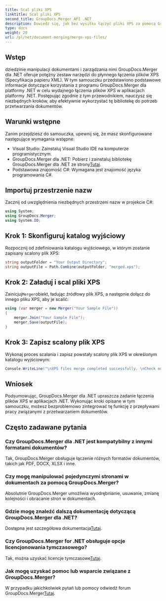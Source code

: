 ```yaml
---
title: Scal pliki XPS
linktitle: Scal pliki XPS
second_title: GroupDocs.Merger API .NET
description: Dowiedz się, jak bez wysiłku łączyć pliki XPS za pomocą GroupDocs.Merger dla .NET. Uprość przetwarzanie dokumentów w aplikacjach .NET.
type: docs
weight: 20
url: /pl/net/document-merging/merge-xps-files/
---
```

## Wstęp
dziedzinie manipulacji dokumentami i zarządzania nimi GroupDocs.Merger dla .NET oferuje potężny zestaw narzędzi do płynnego łączenia plików XPS (Specyfikacja papieru XML). W tym samouczku przedstawiono podstawowe informacje dotyczące korzystania z programu GroupDocs.Merger dla platformy .NET w celu wydajnego łączenia plików XPS w aplikacjach platformy .NET. Postępując zgodnie z tym przewodnikiem, nauczysz się niezbędnych kroków, aby efektywnie wykorzystać tę bibliotekę do potrzeb przetwarzania dokumentów.
## Warunki wstępne
Zanim przejdziesz do samouczka, upewnij się, że masz skonfigurowane następujące wymagania wstępne:
- Visual Studio: Zainstaluj Visual Studio IDE na komputerze programistycznym.
-  GroupDocs.Merger dla .NET: Pobierz i zainstaluj bibliotekę GroupDocs.Merger dla .NET ze strony[Tutaj](https://releases.groupdocs.com/merger/net/).
- Podstawowa znajomość C#: Wymagana jest znajomość języka programowania C#.

## Importuj przestrzenie nazw
Zacznij od uwzględnienia niezbędnych przestrzeni nazw w projekcie C#:
```csharp
using System; 
using GroupDocs.Merger;
using System.IO;
```
## Krok 1: Skonfiguruj katalog wyjściowy
Rozpocznij od zdefiniowania katalogu wyjściowego, w którym zostanie zapisany scalony plik XPS:
```csharp
string outputFolder = "Your Output Directory";
string outputFile = Path.Combine(outputFolder, "merged.xps");
```
## Krok 2: Załaduj i scal pliki XPS
 Zainicjuj`Merger`obiekt, ładując źródłowy plik XPS, a następnie dołącz do innego pliku XPS, aby je scalić:
```csharp
using (var merger = new Merger("Your Sample File"))
{
    merger.Join("Your Sample File");
    merger.Save(outputFile);
}
```
## Krok 3: Zapisz scalony plik XPS
Wykonaj proces scalania i zapisz powstały scalony plik XPS w określonym katalogu wyjściowym:
```csharp
Console.WriteLine("\nXPS files merge completed successfully. \nCheck output in {0}", outputFolder);
```

## Wniosek
Podsumowując, GroupDocs.Merger dla .NET upraszcza zadanie łączenia plików XPS w aplikacjach .NET. Wykonując kroki opisane w tym samouczku, możesz bezproblemowo zintegrować tę funkcję z przepływami pracy związanymi z przetwarzaniem dokumentów.

## Często zadawane pytania
### Czy GroupDocs.Merger dla .NET jest kompatybilny z innymi formatami dokumentów?
Tak, GroupDocs.Merger obsługuje łączenie różnych formatów dokumentów, takich jak PDF, DOCX, XLSX i inne.
### Czy mogę manipulować pojedynczymi stronami w dokumentach za pomocą GroupDocs.Merger?
Absolutnie GroupDocs.Merger umożliwia wyodrębnianie, usuwanie, zmianę kolejności i obracanie stron w dokumentach.
### Gdzie mogę znaleźć dalszą dokumentację dotyczącą GroupDocs.Merger dla .NET?
 Dostępna jest szczegółowa dokumentacja[Tutaj](https://reference.groupdocs.com/merger/net/).
### Czy GroupDocs.Merger for .NET obsługuje opcje licencjonowania tymczasowego?
 Tak, można uzyskać licencje tymczasowe[Tutaj](https://purchase.groupdocs.com/temporary-license/).
### Jak mogę uzyskać pomoc lub wsparcie związane z GroupDocs.Merger?
 W przypadku jakichkolwiek pytań lub pomocy odwiedź forum GroupDocs.Merger[Tutaj](https://forum.groupdocs.com/c/merger/32).